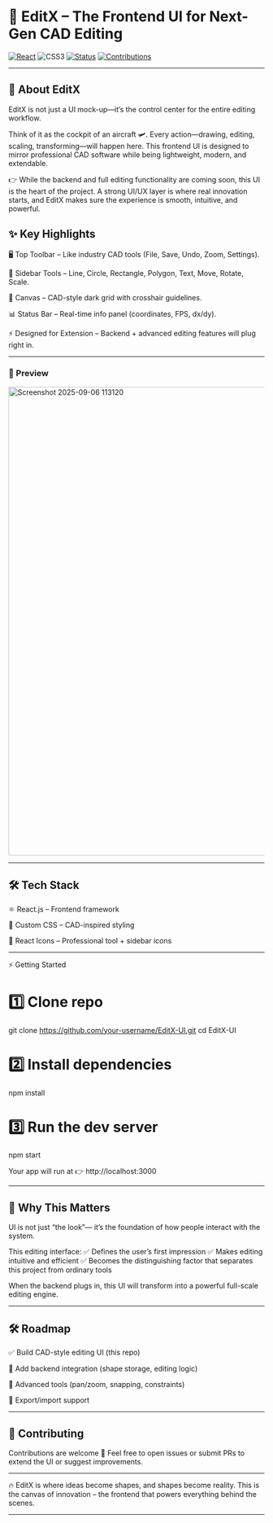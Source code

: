 # 🎨 EditX – The Frontend UI for Next-Gen CAD Editing

[![React](https://img.shields.io/badge/React-18.2.0-blue?logo=react)](https://react.dev/)
![CSS3](https://img.shields.io/badge/CSS3-1572B6?logo=css3&logoColor=white)
[![Status](https://img.shields.io/badge/Stage-UI%20Prototype-orange)]()
[![Contributions](https://img.shields.io/badge/Contributions-Welcome-brightgreen.svg)]()

---

## 🚀 About EditX

EditX is not just a UI mock-up—it’s the control center for the entire editing workflow.

Think of it as the cockpit of an aircraft 🛩.
Every action—drawing, editing, scaling, transforming—will happen here.
This frontend UI is designed to mirror professional CAD software while being lightweight, modern, and extendable.

👉 While the backend and full editing functionality are coming soon, this UI is the heart of the project.
A strong UI/UX layer is where real innovation starts, and EditX makes sure the experience is smooth, intuitive, and powerful.



## ✨ Key Highlights

🖥 Top Toolbar – Like industry CAD tools (File, Save, Undo, Zoom, Settings).

🎯 Sidebar Tools – Line, Circle, Rectangle, Polygon, Text, Move, Rotate, Scale.

📐 Canvas – CAD-style dark grid with crosshair guidelines.

📊 Status Bar – Real-time info panel (coordinates, FPS, dx/dy).

⚡ Designed for Extension – Backend + advanced editing features will plug right in.



---

### 📸 Preview



<img width="1890" height="921" alt="Screenshot 2025-09-06 113120" src="https://github.com/user-attachments/assets/5bae6c95-0cba-4218-b063-d0a56172ef48" />

---

## 🛠 Tech Stack

⚛ React.js – Frontend framework

🎨 Custom CSS – CAD-inspired styling

🔗 React Icons – Professional tool + sidebar icons



---

⚡ Getting Started

# 1️⃣ Clone repo
git clone https://github.com/your-username/EditX-UI.git
cd EditX-UI

# 2️⃣ Install dependencies
npm install

# 3️⃣ Run the dev server
npm start

Your app will run at 👉 http://localhost:3000


---

## 🧩 Why This Matters

UI is not just “the look”—
it’s the foundation of how people interact with the system.

This editing interface:
✅ Defines the user’s first impression
✅ Makes editing intuitive and efficient
✅ Becomes the distinguishing factor that separates this project from ordinary tools

When the backend plugs in, this UI will transform into a powerful full-scale editing engine.


---

## 🛠 Roadmap

✅ Build CAD-style editing UI (this repo)

🔲 Add backend integration (shape storage, editing logic)

🔲 Advanced tools (pan/zoom, snapping, constraints)

🔲 Export/import support



---

## 🤝 Contributing

Contributions are welcome 🎉
Feel free to open issues or submit PRs to extend the UI or suggest improvements.


---


🔥 EditX is where ideas become shapes, and shapes become reality.
This is the canvas of innovation – the frontend that powers everything behind the scenes.


---


